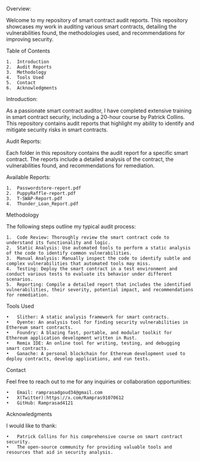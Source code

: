 Overview:

Welcome to my repository of smart contract audit reports. This repository showcases my work in auditing various smart contracts, detailing the vulnerabilities found, the methodologies used, and recommendations for improving security.

Table of Contents

	1.	Introduction
	2.	Audit Reports
	3.	Methodology
	4.	Tools Used
	5.	Contact
	6.	Acknowledgments

Introduction:

As a passionate smart contract auditor, I have completed extensive training in smart contract security, including a 20-hour course by Patrick Collins. This repository contains audit reports that highlight my ability to identify and mitigate security risks in smart contracts.

Audit Reports:

Each folder in this repository contains the audit report for a specific smart contract. The reports include a detailed analysis of the contract, the vulnerabilities found, and recommendations for remediation.

Available Reports:

	1.	Passwordstore-report.pdf
	2.	PuppyRaffle-report.pdf
	3.	T-SWAP-Report.pdf
	4.	Thunder_Loan_Report.pdf

Methodology

The following steps outline my typical audit process:

	1.	Code Review: Thoroughly review the smart contract code to understand its functionality and logic.
	2.	Static Analysis: Use automated tools to perform a static analysis of the code to identify common vulnerabilities.
	3.	Manual Analysis: Manually inspect the code to identify subtle and complex vulnerabilities that automated tools may miss.
	4.	Testing: Deploy the smart contract in a test environment and conduct various tests to evaluate its behavior under different scenarios.
	5.	Reporting: Compile a detailed report that includes the identified vulnerabilities, their severity, potential impact, and recommendations for remediation.

Tools Used

	•	Slither: A static analysis framework for smart contracts.
	•	Oyente: An analysis tool for finding security vulnerabilities in Ethereum smart contracts.
 	•	Foundry: A blazing fast, portable, and modular toolkit for Ethereum application development written in Rust.
	•	Remix IDE: An online tool for writing, testing, and debugging smart contracts.
	•	Ganache: A personal blockchain for Ethereum development used to deploy contracts, develop applications, and run tests.

Contact

Feel free to reach out to me for any inquiries or collaboration opportunities:

	•	Email: ramprasadgoud34@gmail.com
	•	X(Twitter):https://x.com/Rampras91070612
	•	GitHub: Ramprasad4121

Acknowledgments

I would like to thank:

	•	Patrick Collins for his comprehensive course on smart contract security.
	•	The open-source community for providing valuable tools and resources that aid in security analysis.
